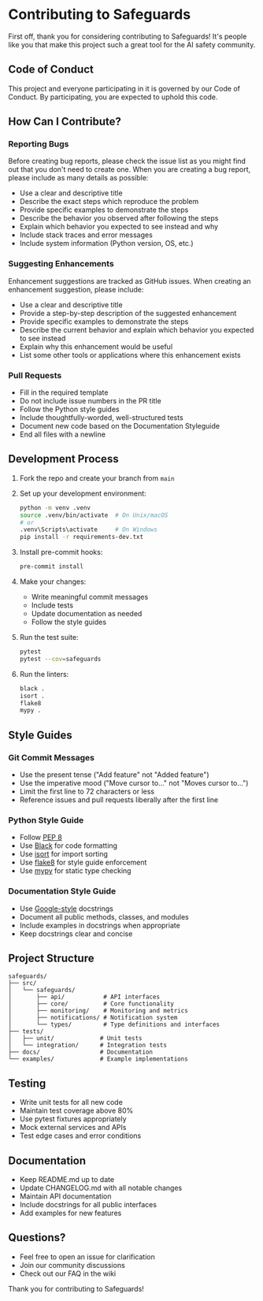# Contributing to Safeguards

First off, thank you for considering contributing to Safeguards! It's people like you that make this project such a great tool for the AI safety community.

## Code of Conduct

This project and everyone participating in it is governed by our Code of Conduct. By participating, you are expected to uphold this code.

## How Can I Contribute?

### Reporting Bugs

Before creating bug reports, please check the issue list as you might find out that you don't need to create one. When you are creating a bug report, please include as many details as possible:

* Use a clear and descriptive title
* Describe the exact steps which reproduce the problem
* Provide specific examples to demonstrate the steps
* Describe the behavior you observed after following the steps
* Explain which behavior you expected to see instead and why
* Include stack traces and error messages
* Include system information (Python version, OS, etc.)

### Suggesting Enhancements

Enhancement suggestions are tracked as GitHub issues. When creating an enhancement suggestion, please include:

* Use a clear and descriptive title
* Provide a step-by-step description of the suggested enhancement
* Provide specific examples to demonstrate the steps
* Describe the current behavior and explain which behavior you expected to see instead
* Explain why this enhancement would be useful
* List some other tools or applications where this enhancement exists

### Pull Requests

* Fill in the required template
* Do not include issue numbers in the PR title
* Follow the Python style guides
* Include thoughtfully-worded, well-structured tests
* Document new code based on the Documentation Styleguide
* End all files with a newline

## Development Process

1. Fork the repo and create your branch from `main`
2. Set up your development environment:
   ```bash
   python -m venv .venv
   source .venv/bin/activate  # On Unix/macOS
   # or
   .venv\Scripts\activate     # On Windows
   pip install -r requirements-dev.txt
   ```

3. Install pre-commit hooks:
   ```bash
   pre-commit install
   ```

4. Make your changes:
   * Write meaningful commit messages
   * Include tests
   * Update documentation as needed
   * Follow the style guides

5. Run the test suite:
   ```bash
   pytest
   pytest --cov=safeguards
   ```

6. Run the linters:
   ```bash
   black .
   isort .
   flake8
   mypy .
   ```

## Style Guides

### Git Commit Messages

* Use the present tense ("Add feature" not "Added feature")
* Use the imperative mood ("Move cursor to..." not "Moves cursor to...")
* Limit the first line to 72 characters or less
* Reference issues and pull requests liberally after the first line

### Python Style Guide

* Follow [PEP 8](https://www.python.org/dev/peps/pep-0008/)
* Use [Black](https://github.com/psf/black) for code formatting
* Use [isort](https://pycqa.github.io/isort/) for import sorting
* Use [flake8](https://flake8.pycqa.org/) for style guide enforcement
* Use [mypy](http://mypy-lang.org/) for static type checking

### Documentation Style Guide

* Use [Google-style](https://google.github.io/styleguide/pyguide.html#38-comments-and-docstrings) docstrings
* Document all public methods, classes, and modules
* Include examples in docstrings when appropriate
* Keep docstrings clear and concise

## Project Structure

```
safeguards/
├── src/
│   └── safeguards/
│       ├── api/           # API interfaces
│       ├── core/          # Core functionality
│       ├── monitoring/    # Monitoring and metrics
│       ├── notifications/ # Notification system
│       └── types/         # Type definitions and interfaces
├── tests/
│   ├── unit/             # Unit tests
│   └── integration/      # Integration tests
├── docs/                 # Documentation
└── examples/             # Example implementations
```

## Testing

* Write unit tests for all new code
* Maintain test coverage above 80%
* Use pytest fixtures appropriately
* Mock external services and APIs
* Test edge cases and error conditions

## Documentation

* Keep README.md up to date
* Update CHANGELOG.md with all notable changes
* Maintain API documentation
* Include docstrings for all public interfaces
* Add examples for new features

## Questions?

* Feel free to open an issue for clarification
* Join our community discussions
* Check out our FAQ in the wiki

Thank you for contributing to Safeguards!
